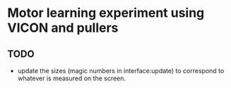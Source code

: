 # Motor learning experiment using VICON and pullers

## TODO

- update the sizes (magic numbers in interface:update) to correspond to whatever is measured on the screen.